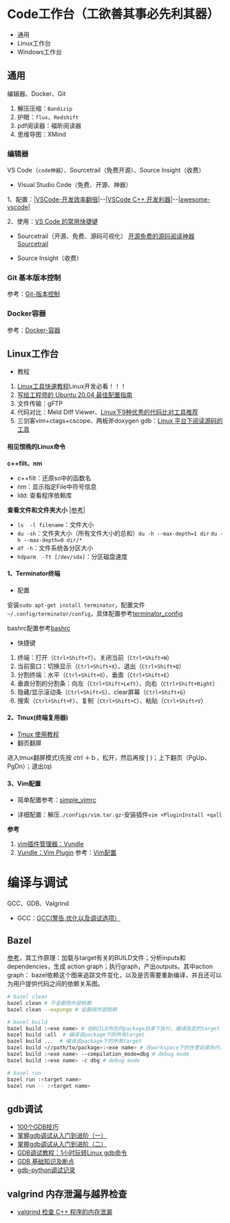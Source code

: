 # Code工作台（工欲善其事必先利其器）

- 通用
- Linux工作台
- Windows工作台
## 通用
编辑器、Docker、Git
1. 解压压缩：`Bandizip`
2. 护眼：`flux`、`Redshift`
3. pdf阅读器：福昕阅读器
4. 思维导图：XMind

### 编辑器
VS Code（`code神器`）、Sourcetrail（免费开源）、Source Insight（收费）

- Visual Studio Code（免费、开源、神器）

1、配置：|[VSCode-开发效率翻倍](https://zhuanlan.zhihu.com/p/54164612)|--|[VSCode C++ 开发利器](https://zhuanlan.zhihu.com/p/96819625)|--|[awesome-vscode](https://github.com/viatsko/awesome-vscode)|

2、使用：[VS Code 的常用快捷键](https://zhuanlan.zhihu.com/p/44044896)

- Sourcetrail（开源、免费、源码可视化）
[开源免费的源码阅读神器 Sourcetrail](https://zhuanlan.zhihu.com/p/96685579)

- Source Insight（收费）

### Git 基本版本控制
参考：[Git-版本控制](https://gitee.com/qipengh/CodeTools/tree/main/Git-版本控制.md)

### Docker容器
参考：[Docker-容器](https://gitee.com/qipengh/CodeTools/tree/main/Docker-容器.md)

## Linux工作台
- 教程
1. [Linux工具快速教程](https://linuxtools-rst.readthedocs.io/zh_CN/latest/index.html)Linux开发必看！！！
2. [写给工程师的 Ubuntu 20.04 最佳配置指南](https://sspai.com/post/60411)
3. 文件传输：gFTP
4. 代码对比：Meld Diff Viewer、[Linux下9种优秀的代码比对工具推荐](https://zhuanlan.zhihu.com/p/150576676)
5. 三剑客vim+ctags+cscope、两板斧doxygen gdb：[Linux 平台下阅读源码的工具](https://www.jianshu.com/p/09e74b05fd5d)

#### 相见恨晚的Linux命令
**c++filt、nm**
- c++filt：还原so中的函数名
- nm：显示指定File中符号信息
- ldd: 查看程序依赖库

**查看文件和文件夹大小** |[参考](https://zhuanlan.zhihu.com/p/44710698)|
- `ls  -l filename`：文件大小
- `du -sh`：文件夹大小（所有文件大小的总和）`du -h --max-depth=1 dir` `du -h --max-depth=0 dir/*`
- `df -h`：文件系统各分区大小
- `hdparm  -Tt [/dev/sda]`：分区磁盘速度

#### 1、Terminator终端
- 配置

安装`sudo apt-get install terminator`，配置文件`~/.config/terminator/config`，具体配置参考[terminator_config](https://gitee.com/qipengh/CodeTools/tree/main/configs/terminator_config)

bashrc配置参考[bashrc](https://gitee.com/qipengh/CodeTools/tree/main/configs/bashrc)

- 快捷键
1. 终端：打开（`Ctrl+Shift+T`）、关闭当前（`Ctrl+Shift+W`）
2. 当前窗口：切换显示（`Ctrl+Shift+X`）、退出（`Ctrl+Shift+Q`）
3. 分割终端：水平（`Ctrl+Shift+O`）、垂直（`Ctrl+Shift+E`）
4. 垂直分割的分割条：向左（`Ctrl+Shift+Left`）、向右（`Ctrl+Shift+Right`）
5. 隐藏/显示滚动条（`Ctrl+Shift+S`）、clear屏幕（`Ctrl+Shift+G`）
6. 搜索（`Ctrl+Shift+F`）、复制（`Ctrl+Shift+C`）、粘贴（`Ctrl+Shift+V`）

#### 2、Tmux(终端复用器)
- [Tmux 使用教程](http://www.ruanyifeng.com/blog/2019/10/tmux.html)
- 翻页翻屏

进入tmux翻屏模式(先按 ctrl ＋ｂ，松开，然后再按 [ )；上下翻页（PgUp、PgDn）；退出(q)

#### 3、Vim配置
- 简单配置参考：[simple_vimrc](https://gitee.com/qipengh/CodeTools/tree/main/configs/simple_vimrc)

- 详细配置：解压`./configs/vim.tar.gz`-安装插件`vim +PluginInstall +qall`

**参考**
1. [vim插件管理器：Vundle](https://blog.csdn.net/zhangpower1993/article/details/52184581)
2. [Vundle：Vim Plugin](https://blog.gtwang.org/linux/vundle-vim-bundle-plugin-manager/)
参考：[Vim配置](https://gitee.com/qipengh/CodeTools/tree/main/Linux/Vim)

# 编译与调试
GCC、GDB、Valgrind
- GCC：[GCC(警告.优化以及调试选项）](https://www.cnblogs.com/lsgxeva/p/7605141.html)

## Bazel

[参考](https://blog.csdn.net/A_L_A_N/article/details/88018718)，其工作原理：加载与target有关的BUILD文件；分析inputs和dependencies，生成 action graph；执行graph，产出outputs。其中action graph： bazel依赖这个图来追踪文件变化，以及是否需要重新编译，并且还可以为用户提供代码之间的依赖关系图。
```bash
# bazel clean
bazel clean # 不会删除外部依赖
bazel clean --expunge # 会删除外部依赖

# bazel build
bazel build :<exe name> # 在BUILD所在的package目录下执行，编译指定的target
bazel build :all  # 编译该package下的所有target
bazel build ...  # 编译该package下的所有target
bazel build <//path/to/package>:<exe name> # 在workspace下的任意目录执行，“//”表示workspace所在目录
bazel build :<exe name> --compilation_mode=dbg # debug mode
bazel build :<exe name> -c dbg # debug mode

# bazel run
bazel run :<target name>
bazel run -- :<target name>
```

## gdb调试
- [100个GDB技巧](https://wizardforcel.gitbooks.io/100-gdb-tips/content/index.html)
- [掌握gdb调试从入门到进阶（一）](https://zhuanlan.zhihu.com/p/100385553)
- [掌握gdb调试从入门到进阶（二）](https://zhuanlan.zhihu.com/p/100403438)
- [GDB调试教程：1小时玩转Linux gdb命令](http://c.biancheng.net/gdb/)
- [GDB 基础知识及断点
](https://www.jianshu.com/p/9f81880752cd)
- [gdb-python调试记录](https://meteorix.github.io/2019/04/30/pytorch-coredump/)

## valgrind 内存泄漏与越界检查
- [valgrind 检查 C++ 程序的内存泄漏](https://zhiqiang.org/coding/check-cpp-memory-using-valgrind.html)
